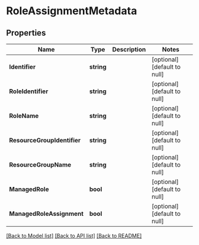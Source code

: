# RoleAssignmentMetadata

## Properties
Name | Type | Description | Notes
------------ | ------------- | ------------- | -------------
**Identifier** | **string** |  | [optional] [default to null]
**RoleIdentifier** | **string** |  | [optional] [default to null]
**RoleName** | **string** |  | [optional] [default to null]
**ResourceGroupIdentifier** | **string** |  | [optional] [default to null]
**ResourceGroupName** | **string** |  | [optional] [default to null]
**ManagedRole** | **bool** |  | [optional] [default to null]
**ManagedRoleAssignment** | **bool** |  | [optional] [default to null]

[[Back to Model list]](../README.md#documentation-for-models) [[Back to API list]](../README.md#documentation-for-api-endpoints) [[Back to README]](../README.md)

